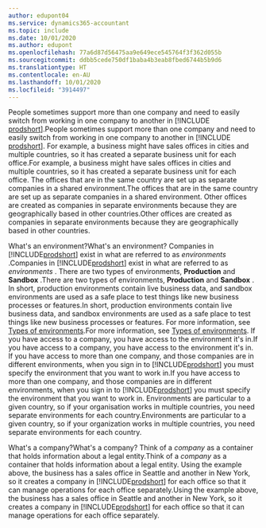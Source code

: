 ```yaml
---
author: edupont04
ms.service: dynamics365-accountant
ms.topic: include
ms.date: 10/01/2020
ms.author: edupont
ms.openlocfilehash: 77a6d87d56475aa9e649ece545764f3f362d055b
ms.sourcegitcommit: ddbb5cede750df1baba4b3eab8fbed6744b5b9d6
ms.translationtype: HT
ms.contentlocale: en-AU
ms.lasthandoff: 10/01/2020
ms.locfileid: "3914497"
---
```

<span data-ttu-id="7667c-101">People sometimes support more than one company and need to easily switch from working in one company to another in [!INCLUDE [prodshort](prodshort.md)].</span><span class="sxs-lookup"><span data-stu-id="7667c-101">People sometimes support more than one company and need to easily switch from working in one company to another in [!INCLUDE [prodshort](prodshort.md)].</span></span> <span data-ttu-id="7667c-102">For example, a business might have sales offices in cities and multiple countries, so it has created a separate business unit for each office.</span><span class="sxs-lookup"><span data-stu-id="7667c-102">For example, a business might have sales offices in cities and multiple countries, so it has created a separate business unit for each office.</span></span> <span data-ttu-id="7667c-103">The offices that are in the same country are set up as separate companies in a shared environment.</span><span class="sxs-lookup"><span data-stu-id="7667c-103">The offices that are in the same country are set up as separate companies in a shared environment.</span></span> <span data-ttu-id="7667c-104">Other offices are created as companies in separate environments because they are geographically based in other countries.</span><span class="sxs-lookup"><span data-stu-id="7667c-104">Other offices are created as companies in separate environments because they are geographically based in other countries.</span></span>  

<span data-ttu-id="7667c-105">What's an environment?</span><span class="sxs-lookup"><span data-stu-id="7667c-105">What's an environment?</span></span> <span data-ttu-id="7667c-106">Companies in [!INCLUDE[prodshort](prodshort.md)] exist in what are referred to as *environments* .</span><span class="sxs-lookup"><span data-stu-id="7667c-106">Companies in [!INCLUDE[prodshort](prodshort.md)] exist in what are referred to as *environments* .</span></span> <span data-ttu-id="7667c-107">There are two types of environments, **Production** and **Sandbox** .</span><span class="sxs-lookup"><span data-stu-id="7667c-107">There are two types of environments, **Production** and **Sandbox** .</span></span> <span data-ttu-id="7667c-108">In short, production environments contain live business data, and sandbox environments are used as a safe place to test things like new business processes or features.</span><span class="sxs-lookup"><span data-stu-id="7667c-108">In short, production environments contain live business data, and sandbox environments are used as a safe place to test things like new business processes or features.</span></span> <span data-ttu-id="7667c-109">For more information, see [Types of environments](/dynamics365/business-central/dev-itpro/administration/tenant-admin-center-environments#types-of-environments).</span><span class="sxs-lookup"><span data-stu-id="7667c-109">For more information, see [Types of environments](/dynamics365/business-central/dev-itpro/administration/tenant-admin-center-environments#types-of-environments).</span></span> <span data-ttu-id="7667c-110">If you have access to a company, you have access to the environment it's in.</span><span class="sxs-lookup"><span data-stu-id="7667c-110">If you have access to a company, you have access to the environment it's in.</span></span> <span data-ttu-id="7667c-111">If you have access to more than one company, and those companies are in different environments, when you sign in to [!INCLUDE[prodshort](prodshort.md)] you must specify the environment that you want to work in.</span><span class="sxs-lookup"><span data-stu-id="7667c-111">If you have access to more than one company, and those companies are in different environments, when you sign in to [!INCLUDE[prodshort](prodshort.md)] you must specify the environment that you want to work in.</span></span> <span data-ttu-id="7667c-112">Environments are particular to a given country, so if your organisation works in multiple countries, you need separate environments for each country.</span><span class="sxs-lookup"><span data-stu-id="7667c-112">Environments are particular to a given country, so if your organization works in multiple countries, you need separate environments for each country.</span></span>  

<span data-ttu-id="7667c-113">What's a company?</span><span class="sxs-lookup"><span data-stu-id="7667c-113">What's a company?</span></span> <span data-ttu-id="7667c-114">Think of a *company* as a container that holds information about a legal entity.</span><span class="sxs-lookup"><span data-stu-id="7667c-114">Think of a *company* as a container that holds information about a legal entity.</span></span> <span data-ttu-id="7667c-115">Using the example above, the business has a sales office in Seattle and another in New York, so it creates a company in [!INCLUDE[prodshort](prodshort.md)] for each office so that it can manage operations for each office separately.</span><span class="sxs-lookup"><span data-stu-id="7667c-115">Using the example above, the business has a sales office in Seattle and another in New York, so it creates a company in [!INCLUDE[prodshort](prodshort.md)] for each office so that it can manage operations for each office separately.</span></span>  
